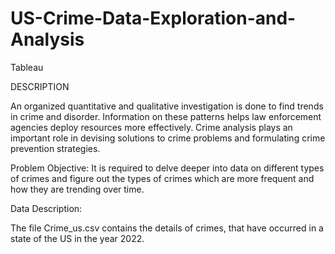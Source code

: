 # US-Crime-Data-Exploration-and-Analysis
Tableau

DESCRIPTION

An organized quantitative and qualitative investigation is done to find trends in crime and disorder. Information on these patterns helps law enforcement agencies deploy resources more effectively. Crime analysis plays an important role in devising solutions to crime problems and formulating crime prevention strategies.  

 

Problem Objective: It is required to delve deeper into data on different types of crimes and figure out the types of crimes which are more frequent and how they are trending over time. 

 

Data Description:  

The file Crime_us.csv contains the details of crimes, that have occurred in a state of the US in the year 2022. 
